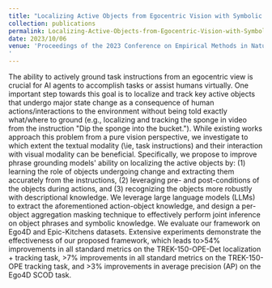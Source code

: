 ```yaml
---
title: "Localizing Active Objects from Egocentric Vision with Symbolic World Knowledge"
collection: publications
permalink: Localizing-Active-Objects-from-Egocentric-Vision-with-Symbolic-World-Knowledge
date: 2023/10/06
venue: 'Proceedings of the 2023 Conference on Empirical Methods in Natural Language Processing (EMNLP)
'
---
```

The ability to actively ground task instructions from an egocentric view is crucial for AI agents to accomplish tasks or assist humans virtually. One important step towards this goal is to localize and track key active objects that undergo major state change as a consequence of human actions/interactions to the environment without being told exactly what/where to ground (e.g., localizing and tracking the sponge in video from the instruction "Dip the sponge into the bucket."). While existing works approach this problem from a pure vision perspective, we investigate to which extent the textual modality (\ie, task instructions) and their interaction with visual modality can be beneficial. Specifically, we propose to improve phrase grounding models' ability on localizing the active objects by: (1) learning the role of objects undergoing change and extracting them accurately from the instructions, (2) leveraging pre- and post-conditions of the objects during actions, and (3) recognizing the objects more robustly with descriptional knowledge. We leverage large language models (LLMs) to extract the aforementioned action-object knowledge, and design a per-object aggregation masking technique to effectively perform joint inference on object phrases and symbolic knowledge. We evaluate our framework on Ego4D and Epic-Kitchens datasets. Extensive experiments demonstrate the effectiveness of our proposed framework, which leads to>54% improvements in all standard metrics on the TREK-150-OPE-Det localization + tracking task, >7% improvements in all standard metrics on the TREK-150-OPE tracking task, and >3% improvements in average precision (AP) on the Ego4D SCOD task.
